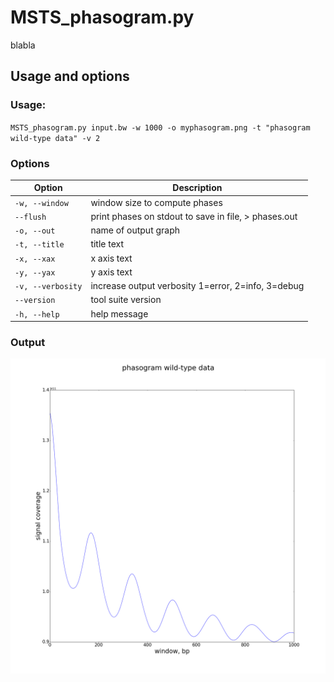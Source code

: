 # MSTS_phasogram.py

blabla

## Usage and options

### Usage:

`MSTS_phasogram.py input.bw -w 1000 -o myphasogram.png -t "phasogram wild-type data" -v 2`


### Options

| Option | Description |
| ------ | ----------- |
| `-w, --window` | window size to compute phases |
| `--flush` |print phases on stdout to save in file, > phases.out |
| `-o, --out` | name of output graph |
| `-t, --title` | title text |
| `-x, --xax` | x axis text |
| `-y, --yax` | y axis text |
| `-v, --verbosity` | increase output verbosity 1=error, 2=info, 3=debug |
| `--version` | tool suite version |
| `-h, --help` | help message |

### Output

![image](images/myphasogram.png)
